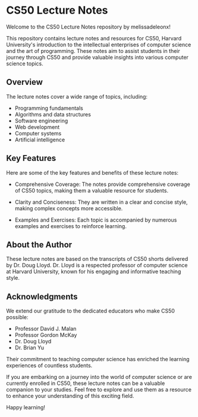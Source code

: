 # CS50 Lecture Notes

Welcome to the CS50 Lecture Notes repository by melissadeleonx!

This repository contains lecture notes and resources for CS50, Harvard University's introduction to the intellectual enterprises of computer science and the art of programming. These notes aim to assist students in their journey through CS50 and provide valuable insights into various computer science topics. 

## Overview

The lecture notes cover a wide range of topics, including:

- Programming fundamentals
- Algorithms and data structures
- Software engineering
- Web development
- Computer systems
- Artificial intelligence

## Key Features

Here are some of the key features and benefits of these lecture notes:

- Comprehensive Coverage: The notes provide comprehensive coverage of CS50 topics, making them a valuable resource for students.

- Clarity and Conciseness: They are written in a clear and concise style, making complex concepts more accessible.

- Examples and Exercises: Each topic is accompanied by numerous examples and exercises to reinforce learning.

## About the Author

These lecture notes are based on the transcripts of CS50 shorts delivered by Dr. Doug Lloyd. Dr. Lloyd is a respected professor of computer science at Harvard University, known for his engaging and informative teaching style.

## Acknowledgments

We extend our gratitude to the dedicated educators who make CS50 possible:

- Professor David J. Malan
- Professor Gordon McKay
- Dr. Doug Lloyd
- Dr. Brian Yu

Their commitment to teaching computer science has enriched the learning experiences of countless students.

If you are embarking on a journey into the world of computer science or are currently enrolled in CS50, these lecture notes can be a valuable companion to your studies. Feel free to explore and use them as a resource to enhance your understanding of this exciting field.

Happy learning!

